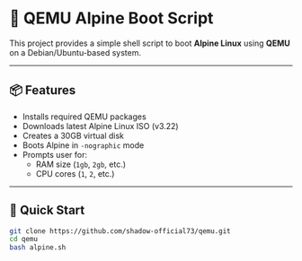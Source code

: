 # 🐧 QEMU Alpine Boot Script

This project provides a simple shell script to boot **Alpine Linux** using **QEMU** on a Debian/Ubuntu-based system.

---

## 📦 Features

- Installs required QEMU packages
- Downloads latest Alpine Linux ISO (v3.22)
- Creates a 30GB virtual disk
- Boots Alpine in `-nographic` mode
- Prompts user for:
  - RAM size (`1gb`, `2gb`, etc.)
  - CPU cores (`1`, `2`, etc.)

---

## 🚀 Quick Start

```bash
git clone https://github.com/shadow-official73/qemu.git
cd qemu
bash alpine.sh
